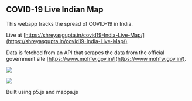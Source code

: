 ## COVID-19 Live Indian Map

This webapp tracks the spread of COVID-19 in India.

Live at [https://shreyasgupta.in/covid19-India-Live-Map/](https://shreyasgupta.in/covid19-India-Live-Map/).

Data is fetched from an API that scrapes the data from the official government site [https://www.mohfw.gov.in/](https://www.mohfw.gov.in/).

![](https://i.imgur.com/NBQ9ktZ.png)

![](https://i.imgur.com/tR9Fj9I.png)

Built using p5.js and mappa.js

